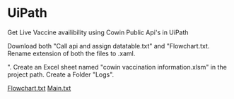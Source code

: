 # UiPath
Get Live Vaccine availibility using Cowin Public Api's in UiPath


Download both "Call api and assign datatable.txt" and "Flowchart.txt.  Rename extension of both the files to .xaml.

".
Create an Excel sheet named "cowin vaccination information.xlsm" in the project path.
Create a Folder "Logs".

[Flowchart.txt](https://github.com/punitbirla/UiPath/files/6490586/Flowchart.txt)
[Main.txt](https://github.com/punitbirla/UiPath/files/6490591/Main.txt)
